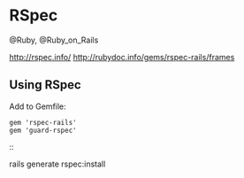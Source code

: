 # RSpec
@Ruby, @Ruby_on_Rails

<http://rspec.info/>
<http://rubydoc.info/gems/rspec-rails/frames>

Using RSpec
-----------

Add to Gemfile:

	gem 'rspec-rails'
	gem 'guard-rspec'

::

 rails generate rspec:install


